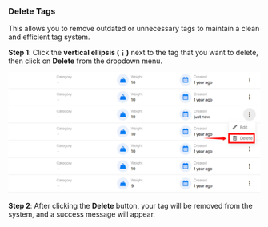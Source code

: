 ### Delete Tags

This allows you to remove outdated or unnecessary tags to maintain a clean and efficient tag system.

**Step 1**: Click the **vertical ellipsis (⋮)** next to the tag that you want to delete, then click on **Delete** from the dropdown menu.

![delete](../assets/tags/delete-light-12.png)

**Step 2**: After clicking the **Delete** button, your tag will be removed from the system, and a success message will appear.